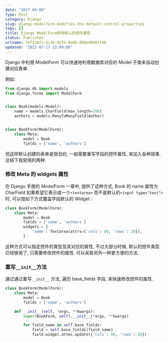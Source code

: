```yaml
---
date: "2017-04-09"
type: Post
category: Django
slug: django-modelform-modifies-the-default-control-properties
tags: []
title: Django ModelForm修改默认的控件属性
status: Published
urlname: 7ef338f3-3c3b-4254-9a9b-888ed9d87f4b
updated: "2023-07-17 15:09:00"
---
```


Django 中利用 ModelForm 可以快速地利用数据库对应的 Model 子类来自动创建对应表单.

例如:

```python
from django.db import models
from django.forms import ModelForm


class Book(models.Model):
    name = models.CharField(max_length=100)
    authors = models.ManyToManyField(Author)


class BookForm(ModelForm):
    class Meta:
        model = Book
        fields = ['name', 'authors']
```

但这样默认创建的表单是很丑的, 一般需要重写字段的控件属性, 来加入各种效果. 总结下我常用的两种.

### 修改 Meta 的 widgets 属性

在 Django 手册的 ModelForm 一章中, 提供了这种方式, Book 的 name 属性为 CharField 如果希望它表示成一个`<textarea>` 而不是默认的`<input type="text">` 时, 可以按如下方式覆盖字段默认的 Widget：

```python
class BookForm(ModelForm):
    class Meta:
        model = Book
        fields = ['name', 'authors']
        widgets = {
            'name': Textarea(attrs={'cols': 80, 'rows': 20}),
        }
```

这种方式可以指定控件的类型及其对应的属性, 不过大部分时候, 默认的控件类型已经够用了, 只需要修改控件的属性. 可以采取另外一种更方便的方法.

### 重写`__init__`方法

通过通过重写`__init__` 方法, 遍历 base_fields 字段, 来快速修改控件的属性.

```python
class BookForm(ModelForm):
    class Meta:
        model = Book
        fields = ['name', 'authors']

    def __init__(self, *args, **kwargs):
        super(BookForm, self).__init__(*args, **kwargs)

        for field_name in self.base_fields:
            field = self.base_fields[field_name]
            field.widget.attes.update({'cols': 80, 'rows': 20})

```
